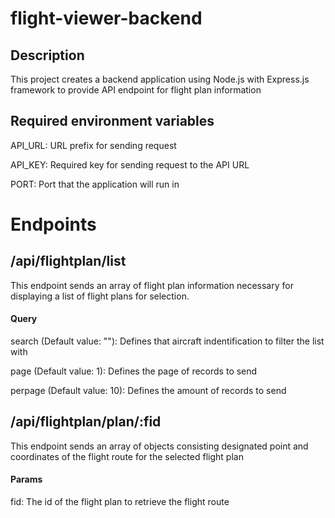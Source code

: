 # flight-viewer-backend

## Description

This project creates a backend application using Node.js with Express.js framework to provide API endpoint for flight plan information

## Required environment variables

API_URL: URL prefix for sending request

API_KEY: Required key for sending request to the API URL

PORT: Port that the application will run in

# Endpoints

## /api/flightplan/list

This endpoint sends an array of flight plan information necessary for displaying a list of flight plans for selection.

#### Query

search (Default value: ""): Defines that aircraft indentification to filter the list with

page (Default value: 1): Defines the page of records to send

perpage (Default value: 10): Defines the amount of records to send

## /api/flightplan/plan/:fid

This endpoint sends an array of objects consisting designated point and coordinates of the flight route for the selected flight plan

#### Params

fid: The id of the flight plan to retrieve the flight route
